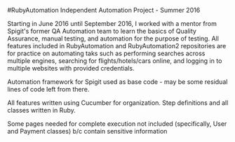 #RubyAutomation
Independent Automation Project - Summer 2016

Starting in June 2016 until September 2016, I worked with a mentor from Spigit's former QA Automation team to learn the  basics of Quality Assurance, manual testing, and automation for the purpose of testing. All features included in RubyAutomation and RubyAutomation2 repositories are for practice on automating taks such as performing searches across multiple engines, searching for flights/hotels/cars online, and logging in to multiple websites with provided credentials. 

Automation framework for Spigit used as base code - may be some residual lines of code left from there.

All features written using Cucumber for organization. Step definitions and all classes written in Ruby. 

Some pages needed for complete execution not included (specifically, User and Payment classes) b/c contain sensitive information



